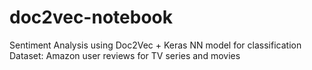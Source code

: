 # doc2vec-notebook

Sentiment Analysis using Doc2Vec + Keras NN model for classification
Dataset: Amazon user reviews for TV series and movies
